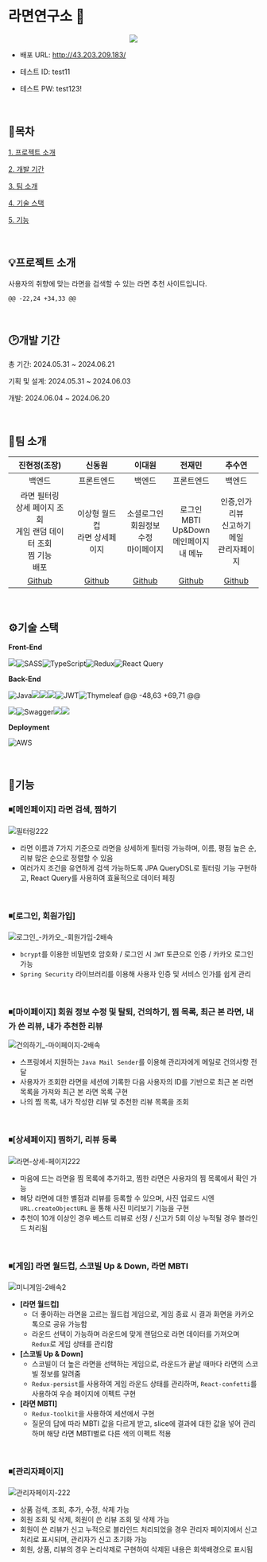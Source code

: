 # 라면연구소 🍜

<p align="center"><img src="https://github.com/RamyunLab/ramyunlab-be/assets/57437315/23fd4324-3ed0-4445-b18d-56280a553c33"></p>

- 배포 URL: http://43.203.209.183/

- 테스트 ID: test11
- 테스트 PW: test123!

<br />

## 📄목차

[1. 프로젝트 소개](#프로젝트-소개)

[2. 개발 기간](#개발-기간)

[3. 팀 소개](#팀-소개)

[4. 기술 스택](#%EF%B8%8F기술-스택)

[5. 기능](#기능)

<br />


## 💡프로젝트 소개

사용자의 취향에 맞는 라면을 검색할 수 있는 라면 추천 사이트입니다.

	@@ -22,24 +34,33 @@
<br />


## 🕑개발 기간
총 기간: 2024.05.31 ~ 2024.06.21

기획 및 설계: 2024.05.31 ~ 2024.06.03

개발: 2024.06.04 ~ 2024.06.20

<br />


## 🪪팀 소개

| 진현정(조장) | 신동원 | 이대원 | 전재민 | 추수연 |
|:---:|:---:|:---:|:---:|:---:|
| 백엔드 | 프론트엔드 | 백엔드 | 프론트엔드 | 백엔드 |
| 라면 필터링<br /> 상세 페이지 조회<br /> 게임 랜덤 데이터 조회<br /> 찜 기능 <br /> 배포 | 이상형 월드컵<br />라면 상세페이지 | 소셜로그인<br />회원정보 수정<br />마이페이지 | 로그인<br /> MBTI<br /> Up&Down<br /> 메인페이지<br /> 내 메뉴 | 인증,인가<br /> 리뷰<br /> 신고하기<br />메일<br />관리자페이지 |
| [Github](https://github.com/HJ17J) | [Github](https://github.com/eastorigin) | [Github](https://github.com/1ee-dw) | [Github](https://github.com/jaeminjeon123) | [Github](https://github.com/CHUSUEYEON) |

<br />


## ⚙️기술 스택

**Front-End**

<img src="https://img.shields.io/badge/react-61DAFB?style=for-the-badge&logo=react&logoColor=black">![SASS](https://img.shields.io/badge/SASS-hotpink.svg?style=for-the-badge&logo=SASS&logoColor=white)![TypeScript](https://img.shields.io/badge/typescript-%23007ACC.svg?style=for-the-badge&logo=typescript&logoColor=white)![Redux](https://img.shields.io/badge/redux-%23593d88.svg?style=for-the-badge&logo=redux&logoColor=white)![React Query](https://img.shields.io/badge/-React%20Query-FF4154?style=for-the-badge&logo=react%20query&logoColor=white)

**Back-End**

![Java](https://img.shields.io/badge/java-%23ED8B00.svg?style=for-the-badge&logo=openjdk&logoColor=white)<img src="https://img.shields.io/badge/springboot-6DB33F?style=for-the-badge&logo=springboot&logoColor=white"><img src="https://img.shields.io/badge/gradle-02303A?style=for-the-badge&logo=gradle&logoColor=white"><img src="https://img.shields.io/badge/mysql-4479A1?style=for-the-badge&logo=mysql&logoColor=white">![JWT](https://img.shields.io/badge/JWT-black?style=for-the-badge&logo=JSON%20web%20tokens)![Thymeleaf](https://img.shields.io/badge/Thymeleaf-%23005C0F.svg?style=for-the-badge&logo=Thymeleaf&logoColor=white)
	@@ -48,63 +69,71 @@

<img src="https://img.shields.io/badge/github-181717?style=for-the-badge&logo=github&logoColor=white">![Swagger](https://img.shields.io/badge/-Swagger-%23Clojure?style=for-the-badge&logo=swagger&logoColor=white)<img src="https://img.shields.io/badge/slack-7952B3?style=for-the-badge&logo=slack&logoColor=white"><img src="https://img.shields.io/badge/notion-000000?style=for-the-badge&logo=notion&logoColor=white">

**Deployment**

![AWS](https://img.shields.io/badge/AWS-%23FF9900.svg?style=for-the-badge&logo=amazon-aws&logoColor=white)

<br />


## 📌기능

### ◾[메인페이지] 라면 검색, 찜하기

![필터링222](https://github.com/RamyunLab/ramyunlab-be/assets/57437315/9ff70453-b99b-4910-9226-770fedaaf785)

- 라면 이름과 7가지 기준으로 라면을 상세하게 필터링 가능하며, 이름, 평점 높은 순, 리뷰 많은 순으로 정렬할 수 있음
- 여러가지 조건을 유연하게 검색 가능하도록 JPA QueryDSL로 필터링 기능 구현하고, React Query를 사용하여 효율적으로 데이터 페칭
<br />

### ◾[로그인, 회원가입]

![로그인_-카카오_-회원가입-2배속](https://github.com/RamyunLab/ramyunlab-be/assets/57437315/1066a96b-cb17-4a63-a8fb-94f1be45dc4f)

- `bcrypt`를 이용한 비밀번호 암호화 / 로그인 시 `JWT` 토큰으로 인증 / 카카오 로그인 가능
- `Spring Security` 라이브러리를 이용해 사용자 인증 및 서비스 인가를 쉽게 관리
<br />

### ◾[마이페이지] 회원 정보 수정 및 탈퇴, 건의하기, 찜 목록, 최근 본 라면, 내가 쓴 리뷰, 내가 추천한 리뷰

![건의하기_-마이페이지-2배속](https://github.com/RamyunLab/ramyunlab-be/assets/57437315/1c4ba9e0-735e-4446-9cfe-dbeacb93e125)

- 스프링에서 지원하는 `Java Mail Sender`를 이용해 관리자에게 메일로 건의사항 전달
- 사용자가 조회한 라면을 세션에 기록한 다음 사용자의 ID를 기반으로 최근 본 라면 목록을 가져와 최근 본 라면 목록 구현
- 나의 찜 목록, 내가 작성한 리뷰 및 추천한 리뷰 목록을 조회
<br />

### ◾[상세페이지] 찜하기, 리뷰 등록

![라면-상세-페이지222](https://github.com/RamyunLab/ramyunlab-be/assets/57437315/04a26378-6a78-4180-aa34-602507ee8577)

- 마음에 드는 라면을 찜 목록에 추가하고, 찜한 라면은 사용자의 찜 목록에서 확인 가능
- 해당 라면에 대한 별점과 리뷰를 등록할 수 있으며, 사진 업로드 시엔 `URL.createObjectURL` 을 통해 사진 미리보기 기능을 구현
- 추천이 10개 이상인 경우 베스트 리뷰로 선정 / 신고가 5회 이상 누적될 경우 블라인드 처리됨
<br />

### ◾[게임] 라면 월드컵, 스코빌 Up & Down, 라면 MBTI

![미니게임-2배속2](https://github.com/RamyunLab/ramyunlab-be/assets/57437315/1982ce80-270e-4549-9361-4995fdbc5c2a)

- **[라면 월드컵]**
  -  더 좋아하는 라면을 고르는 월드컵 게임으로, 게임 종료 시 결과 화면을 카카오톡으로 공유 가능함
  -  라운드 선택이 가능하며 라운드에 맞게 랜덤으로 라면 데이터를 가져오며 `Redux`로 게임 상태를 관리함
- **[스코빌 Up & Down]**
  - 스코빌이 더 높은 라면을 선택하는 게임으로, 라운드가 끝날 때마다 라면의 스코빌 정보를 알려줌
  - `Redux-persist`를 사용하여 게임 라운드 상태를 관리하며, `React-confetti`를 사용하여 우승 페이지에 이펙트 구현
- **[라면 MBTI]**
  - `Redux-toolkit`을 사용하여 세션에서 구현
  - 질문의 답에 따라 MBTI 값을 다르게 받고, slice에 결과에 대한 값을 넣어 관리하며 해당 라면 MBTI별로 다른 색의 이펙트 적용
<br />

### ◾[관리자페이지]

![관리자페이지-222](https://github.com/RamyunLab/ramyunlab-be/assets/57437315/3ca543ff-d7c5-4fe7-82ed-cd7f8935563a)

- 상품 검색, 조회, 추가, 수정, 삭제 가능
- 회원 조회 및 삭제, 회원이 쓴 리뷰 조회 및 삭제 가능
- 회원이 쓴 리뷰가 신고 누적으로 블라인드 처리되었을 경우 관리자 페이지에서 신고 처리로 표시되며, 관리자가 신고 초기화 가능
- 회원, 상품, 리뷰의 경우 논리삭제로 구현하여 삭제된 내용은 회색배경으로 표시됨
